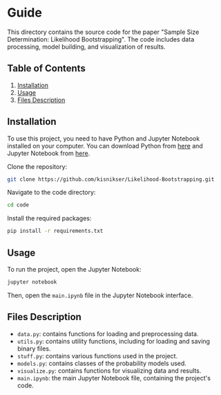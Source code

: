 # Guide

This directory contains the source code for the paper "Sample Size Determination: Likelihood Bootstrapping". The code includes data processing, model building, and visualization of results.

## Table of Contents
1. [Installation](#installation)
2. [Usage](#usage)
3. [Files Description](#files-description)

## Installation <a name="installation"></a>
To use this project, you need to have Python and Jupyter Notebook installed on your computer. You can download Python from [here](https://www.python.org/downloads/) and Jupyter Notebook from [here](https://jupyter.org/install).

Clone the repository:
```bash
git clone https://github.com/kisnikser/Likelihood-Bootstrapping.git
```

Navigate to the code directory:
```bash
cd code
```

Install the required packages:
```bash
pip install -r requirements.txt
```

## Usage <a name="usage"></a>
To run the project, open the Jupyter Notebook:
```bash
jupyter notebook
```
Then, open the `main.ipynb` file in the Jupyter Notebook interface.

## Files Description <a name="files-description"></a>
- `data.py`: contains functions for loading and preprocessing data.
- `utils.py`: contains utility functions, including for loading and saving binary files.
- `stuff.py`: contains various functions used in the project.
- `models.py`: contains classes of the probability models used.
- `visualize.py`: contains functions for visualizing data and results.
- `main.ipynb`: the main Jupyter Notebook file, containing the project's code.

